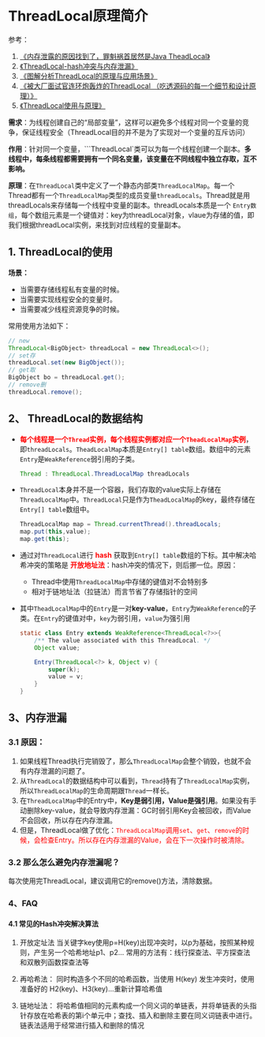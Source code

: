 # ThreadLocal原理简介
参考：  
1. [《内存泄露的原因找到了，罪魁祸首居然是Java TheadLocal》](https://mp.weixin.qq.com/s/tNpP30MFXFt4Z_p9iuyYCQ)
2. [《ThreadLocal-hash冲突与内存泄漏》](https://blog.csdn.net/Summer_And_Opencv/article/details/104632272)
3. [《图解分析ThreadLocal的原理与应用场景》](https://juejin.cn/post/6858570628900126728)
4. [《被大厂面试官连环炮轰炸的ThreadLocal （吃透源码的每一个细节和设计原理）》](https://juejin.cn/post/6844903974454329358)
5. [《ThreadLocal使用与原理》](https://juejin.cn/post/6959333602748268575)

**需求**：为线程创建自己的“局部变量”，这样可以避免多个线程对同一个变量的竞争，保证线程安全（ThreadLocal目的并不是为了实现对一个变量的互斥访问）

**作用**：针对同一个变量，```ThreadLocal`类可以为每一个线程创建一个副本。**多线程中，每条线程都需要拥有一个同名变量，该变量在不同线程中独立存取，互不影响。**

**原理**：在`ThreadLocal`类中定义了一个静态内部类`ThreadLocalMap`。每一个Thread都有一个`ThreadLocalMap`类型的成员变量`threadLocals`。Thread就是用threadLocals来存储每一个线程中变量的副本。threadLocals本质是一个 `Entry数组`，每个数组元素是一个键值对：key为threadLocal对象，vlaue为存储的值，即我们根据threadLocal实例，来找到对应线程的变量副本。


## 1. ThreadLocal的使用
**场景：**
- 当需要存储线程私有变量的时候。
- 当需要实现线程安全的变量时。
- 当需要减少线程资源竞争的时候。

常用使用方法如下：
```java
// new
ThreadLocal<BigObject> threadLocal = new ThreadLocal<>();
// set存
threadLocal.set(new BigObject());
// get取
BigObject bo = threadLocal.get();
// remove删
threadLocal.remove();
```

## 2、 ThreadLocal的数据结构
- **<font color="red"> 每个线程是一个```Thread```实例，每个线程实例都对应一个```TheadLocalMap```实例</font>**，即```threadLocals```。```TheadLocalMap```本质是```Entry[] table```数组。数组中的元素```Entry```是```WeakReference```弱引用的子类。
	```java
	Thread : ThreadLocal.ThreadLocalMap threadLocals
	```

- ```ThreadLocal```本身并不是一个容器，我们存取的value实际上存储在```ThreadLocalMap```中。```ThreadLocal```只是作为```TheadLocalMap```的key，最终存储在```Entry[] table```数组中。
	```java
	ThreadLocalMap map = Thread.currentThread().threadLocals;
	map.put(this,value);
	map.get(this);
	```

- 通过对```ThreadLocal```进行 **<font color=red>hash</font>** 获取到```Entry[] table```数组的下标。其中解决哈希冲突的策略是 **<font color=red>开放地址法</font>**：hash冲突的情况下，则后挪一位。原因：
	- Thread中使用```ThreadLocalMap```中存储的键值对不会特别多
	- 相对于链地址法（拉链法）而言节省了存储指针的空间   

- 其中```TheadLocalMap```中的```Entry```是一对**key-value**，```Entry```为```WeakReference```的子类。在```Entry```的键值对中，```key```为弱引用，```value```为强引用
	```java
	static class Entry extends WeakReference<ThreadLocal<?>>{
		/** The value associated with this ThreadLocal. */
        Object value;

        Entry(ThreadLocal<?> k, Object v) {
            super(k);
            value = v;
        }
	}
	```

## 3、内存泄漏
### 3.1 原因：  
1. 如果线程Thread执行完销毁了，那么```ThreadLocalMap```会整个销毁，也就不会有内存泄漏的问题了。  
2. 从```ThreadLocal```的数据结构中可以看到，```Thread```持有了```ThreadLocalMap```实例，所以```ThreadLocalMap```的生命周期跟```Thread```一样长。
3. 在```ThreadLocalMap```中的Entry中，**Key是弱引用，Value是强引用**。如果没有手动删除key-value，就会导致内存泄漏：GC时弱引用Key会被回收，而Value不会回收，所以存在内存泄漏。    
4. 但是，ThreadLocal做了优化：<font color=red>```ThreadLocalMap```调用``set``、```get```、```remove```的时候，会检查Entry。所以存在内存泄漏的Value，会在下一次操作时被清除。</font>

### 3.2 那么怎么避免内存泄漏呢？
每次使用完ThreadLocal，建议调用它的remove()方法，清除数据。

### 4、FAQ

#### 4.1 常见的Hash冲突解决算法
1. 开放定址法
   当关键字key使用p=H(key)出现冲突时，以p为基础，按照某种规则，产生另一个哈希地址p1、p2...
   常用的方法有：线行探查法、平方探查法和双散列函数探查法等

2. 再哈希法：
   同时构造多个不同的哈希函数，当使用 H(key) 发生冲突时，使用准备好的 H2(key)、H3(key)...重新计算哈希值

3. 链地址法：
   将哈希值相同的元素构成一个同义词的单链表，并将单链表的头指针存放在哈希表的第i个单元中；查找、插入和删除主要在同义词链表中进行。链表法适用于经常进行插入和删除的情况

